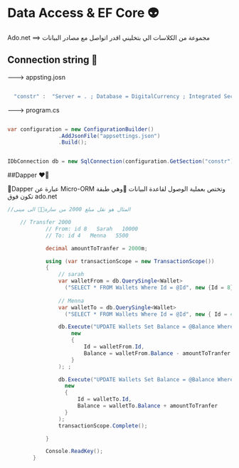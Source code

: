 
# Data Access & EF Core 👽

Ado.net ==> مجموعة من الكلاسات الي بتخليني اقدر اتواصل مع  مصادر البيانات 


## Connection string 🧵

---> appsting.josn
```c#

  "constr" :  "Server = . ; Database = DigitalCurrency ; Integrated Security = SSPI ; TrustServerCertificate = True"

```
---> program.cs
```c#

var configuration = new ConfigurationBuilder()
                .AddJsonFile("appsettings.json")
                .Build();


IDbConnection db = new SqlConnection(configuration.GetSection("constr").Value);
```

##Dapper ❤️‍🔥

🔸Dapper عبارة عن Micro-ORM وتختص بعملية الوصول لقاعدة البيانات
🔸وهي طبقة تكون فوق ado.net 



```c#
//المثال هو نقل مبلغ 2000 من سارة😶‍🌫️ الى مينى 

    // Transfer 2000
            // From: id 8   Sarah   10000
            // To: id 4   Menna   5500

            decimal amountToTranfer = 2000m;

            using (var transactionScope = new TransactionScope())
            {
                // sarah
                var walletFrom = db.QuerySingle<Wallet>
                  ("SELECT * FROM Wallets Where Id = @Id", new {Id = 8});
            
                // Menna
                var walletTo = db.QuerySingle<Wallet>
                  ("SELECT * FROM Wallets Where Id = @Id", new { Id = 4 }); 

                db.Execute("UPDATE Wallets Set Balance = @Balance Where Id = @Id",
                    new
                    {
                        Id = walletFrom.Id,
                        Balance = walletFrom.Balance - amountToTranfer
                    }
                ); ;

                db.Execute("UPDATE Wallets Set Balance = @Balance Where Id = @Id",
                  new
                  {
                      Id = walletTo.Id,
                      Balance = walletTo.Balance + amountToTranfer
                  }
                );
                transactionScope.Complete();

            }

            Console.ReadKey();
        }
```



